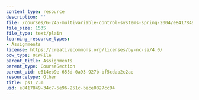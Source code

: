 ```yaml
---
content_type: resource
description: ''
file: /courses/6-245-multivariable-control-systems-spring-2004/e841784934c75e96251cbece0827cc94_ps1_2.m
file_size: 1535
file_type: text/plain
learning_resource_types:
- Assignments
license: https://creativecommons.org/licenses/by-nc-sa/4.0/
ocw_type: OCWFile
parent_title: Assignments
parent_type: CourseSection
parent_uid: e614eb9e-655d-0a93-927b-bf5cdab2c2ae
resourcetype: Other
title: ps1_2.m
uid: e8417849-34c7-5e96-251c-bece0827cc94
---
```


